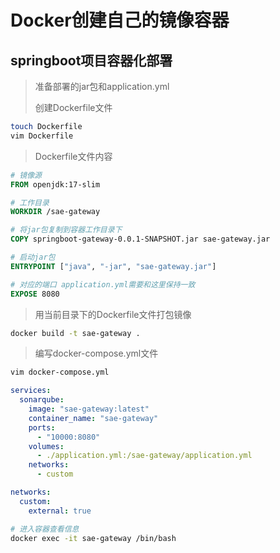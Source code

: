 # Docker创建自己的镜像容器

## springboot项目容器化部署

> 准备部署的jar包和application.yml
>
> 创建Dockerfile文件

```bash
touch Dockerfile
vim Dockerfile
```

> Dockerfile文件内容

```dockerfile
# 镜像源
FROM openjdk:17-slim

# 工作目录
WORKDIR /sae-gateway

# 将jar包复制到容器工作目录下
COPY springboot-gateway-0.0.1-SNAPSHOT.jar sae-gateway.jar

# 启动jar包
ENTRYPOINT ["java", "-jar", "sae-gateway.jar"]

# 对应的端口 application.yml需要和这里保持一致
EXPOSE 8080
```

> 用当前目录下的Dockerfile文件打包镜像

```bash
docker build -t sae-gateway .
```

> 编写docker-compose.yml文件

```bash
vim docker-compose.yml
```

```yaml
services:
  sonarqube:
    image: "sae-gateway:latest"
    container_name: "sae-gateway"
    ports:
      - "10000:8080"
    volumes:
      - ./application.yml:/sae-gateway/application.yml
    networks:
      - custom

networks:
  custom:
    external: true
```

```bash
# 进入容器查看信息
docker exec -it sae-gateway /bin/bash
```

